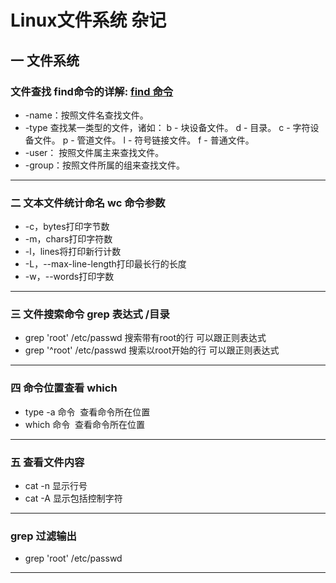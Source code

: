 Linux文件系统 杂记
===
## 一  文件系统
###  文件查找  find命令的详解: [find 命令](https://zhidao.baidu.com/question/490058098582576932.html)
* -name：按照文件名查找文件。
* -type 查找某一类型的文件，诸如：
b - 块设备文件。
d - 目录。
c - 字符设备文件。
p - 管道文件。
l - 符号链接文件。
f - 普通文件。
* -user： 按照文件属主来查找文件。
* -group：按照文件所属的组来查找文件。
---
### 二 文本文件统计命名 **wc** 命令参数
* -c，bytes打印字节数
* -m，chars打印字符数  
* -l，lines将打印新行计数
* -L，--max-line-length打印最长行的长度
* -w，--words打印字数
----
### 三 文件搜索命令 grep 表达式 /目录
* grep 'root' /etc/passwd 搜索带有root的行 可以跟正则表达式
* grep '^root' /etc/passwd 搜索以root开始的行 可以跟正则表达式
---
### 四 命令位置查看 which
* type -a 命令  查看命令所在位置
* which 命令  查看命令所在位置
----
### 五 查看文件内容 
* cat -n 显示行号
* cat -A 显示包括控制字符
---
### grep 过滤输出
* grep 'root' /etc/passwd
---
